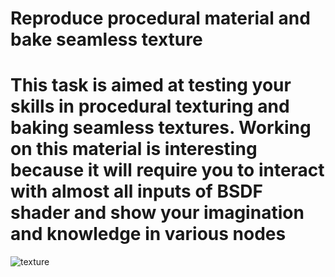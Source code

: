 # Reproduce procedural material and bake seamless texture
# This task is aimed at testing your skills in procedural texturing and baking seamless textures. Working on this material is interesting because it will require you to interact with almost all inputs of BSDF shader and show your imagination and knowledge in various nodes 
![texture](/curriculum/reproduce/5_procedural/material.png)


